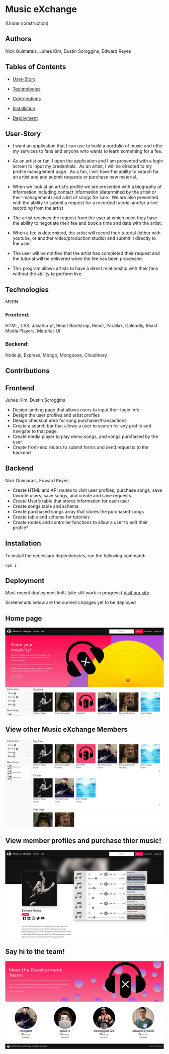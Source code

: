 # Music eXchange 
(Under construction)

## Authors
Nick Guimarais, Juhee Kim, Dustin Scroggins, Edward Reyes

## Tables of Contents
* [User-Story](#user-story)

* [Technologies](#technologies)

* [Contributions](#contributions)

* [Installation](#installation)

* [Deployment](#Deployment)

## User-Story
* I want an application that I can use to build a portfolio of music and offer my services to fans and anyone who wants to learn something for a fee. 

* As an artist or fan, I open the application and I am presented with a login screen to input my credentials.  As an artist, I will be directed to my profile management page.  As a fan, I will have the ability to search for an artist and and submit requests or purchase new material.

* When we look at an artist’s profile we are presented with a biography of information including contact information (determined by the artist or their management) and a list of songs for sale.  We are also presented with the ability to submit a request for a recorded tutorial and/or a live recording from the artist

* The artist receives the request from the user at which point they have the ability to negotiate their fee and book a time and date with the artist. 

* When a fee is determined, the artist will record their tutorial (either with youtube, or another video/production studio) and submit it directly to the user.

* The user will be notified that the artist has completed their request and the tutorial will be delivered when the fee has been processed.

* This program allows artists to have a direct relationship with their fans without the ability to perform live. 

## Technologies
MERN

### Frontend:
HTML, CSS, JavaScript, React Bootstrap, React, Parallax, Calendly, React Media Players, Material-UI

### Backend:
Node.js, Express, Mongo, Mongoose, Cloudinary

## Contributions

## Frontend
Juhee Kim, Dustin Scroggins
* Design landing page that allows users to input their login info
* Design the user profiles and artist profiles
* Design checkout area for song purchases/transactions
* Create a search bar that allows a user to search for any profile and navigate to that page. 
* Create media player to play demo songs, and songs purchased by the user. 
* Create front-end routes to submit forms and send requests to the backend

## Backend
Nick Guimarais, Edward Reyes
* Create HTML and API routes to visit user profiles, purchase songs, save favorite users, save songs, and create and save requests.
* Create User’s table that stores information for each user
* Create songs table and schema
* Create purchased songs array that stores the purchased songs
* Create table and schema for tutorials
* Create routes and controller functions to allow a user to edit their profile* 

## Installation

To install the necessary dependencies, run the following command:

```
npm i
```

## Deployment
Most recent deployment linK: (site still work in progress)
[Visit our site](https://arcane-everglades-49918.herokuapp.com/)

Screenshots below are the current changes yet to be deployed

## Home page
![home](./client/src/assets/screenshots/home.png)
## View other Music eXchange Members
![explore](./client/src/assets/screenshots/explore.png)
## View member profiles and purchase thier music!
![profile-page](./client/src/assets/screenshots/profile-page.png)
## Say hi to the team!
![team](./client/src/assets/screenshots/team.png)

